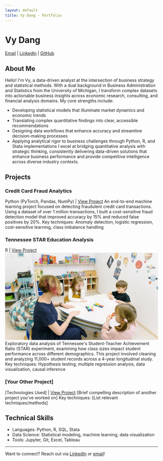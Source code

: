 ```yaml
---
layout: default
title: Vy Dang - Portfolio
---
```

# Vy Dang
[Email](mailto:vykdang@gmail.com) | [LinkedIn](https://www.linkedin.com/in/khanh-vy-dang/) | [GitHub](https://github.com/vydang02)
## About Me
Hello! I'm Vy, a data-driven analyst at the intersection of business strategy and statistical methods. With a dual background in Business Administration and Statistics from the University of Michigan, I transform complex datasets into actionable business insights across economic research, consulting, and financial analysis domains.
My core strengths include:
* Developing statistical models that illuminate market dynamics and economic trends
* Translating complex quantitative findings into clear, accessible recommendations
* Designing data workflows that enhance accuracy and streamline decision-making processes
* Applying analytical rigor to business challenges through Python, R, and Stata implementations
I excel at bridging quantitative analysis with strategic thinking, consistently delivering data-driven solutions that enhance business performance and provide competitive intelligence across diverse industry contexts.
## Projects
### Credit Card Fraud Analytics
Python (PyTorch, Pandas, NumPy) | [View Project](https://github.com/vydang02/STATS-507-Credit-Card-Fraud-Detection-NLP-Model)
An end-to-end machine learning project focused on detecting fraudulent credit card transactions. Using a dataset of over 1 million transactions, I built a cost-sensitive fraud detection model that improved accuracy by 15% and reduced false positives by 20%.
Key techniques: Anomaly detection, logistic regression, cost-sensitive learning, class imbalance handling
### Tennessee STAR Education Analysis
R | [View Project](https://github.com/vydang02/Tennessee-STAR-EDA-Project)
![Student](/images/students-learning-teacher_840x480.jpg)
Exploratory data analysis of Tennessee's Student-Teacher Achievement Ratio (STAR) experiment, examining how class sizes impact student performance across different demographics. This project involved cleaning and analyzing 11,000+ student records across a 4-year longitudinal study.
Key techniques: Hypothesis testing, multiple regression analysis, data visualization, causal inference
### [Your Other Project]
[Technologies Used] | [View Project](#)
[Brief compelling description of another project you've worked on]
Key techniques: [List relevant techniques/methods]
## Technical Skills
- Languages: Python, R, SQL, Stata
- Data Science: Statistical modeling, machine learning, data visualization
- Tools: Jupyter, Git, Excel, Tableau
---
Want to connect? Reach out via [LinkedIn](https://www.linkedin.com/in/khanh-vy-dang/) or [email](mailto:vykdang@gmail.com)!
